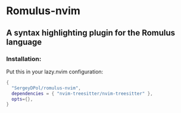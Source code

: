 # Romulus-nvim
## A syntax highlighting plugin for the Romulus language
### Installation:
Put this in your lazy.nvim configuration:
```lua
{
  "SergeyDPol/romulus-nvim",
  dependencies = { "nvim-treesitter/nvim-treesitter" },
  opts={},
}
```
